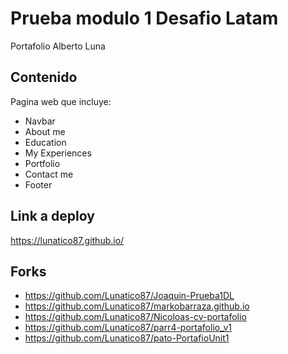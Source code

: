 # Prueba modulo 1 Desafio Latam
Portafolio Alberto Luna
## Contenido
Pagina web que incluye:
- Navbar
- About me
- Education
- My Experiences
- Portfolio
- Contact me
- Footer
## Link a deploy
https://lunatico87.github.io/

## Forks
- https://github.com/Lunatico87/Joaquin-Prueba1DL
- https://github.com/Lunatico87/markobarraza.github.io
- https://github.com/Lunatico87/Nicoloas-cv-portafolio
- https://github.com/Lunatico87/parr4-portafolio_v1
- https://github.com/Lunatico87/pato-PortafioUnit1
